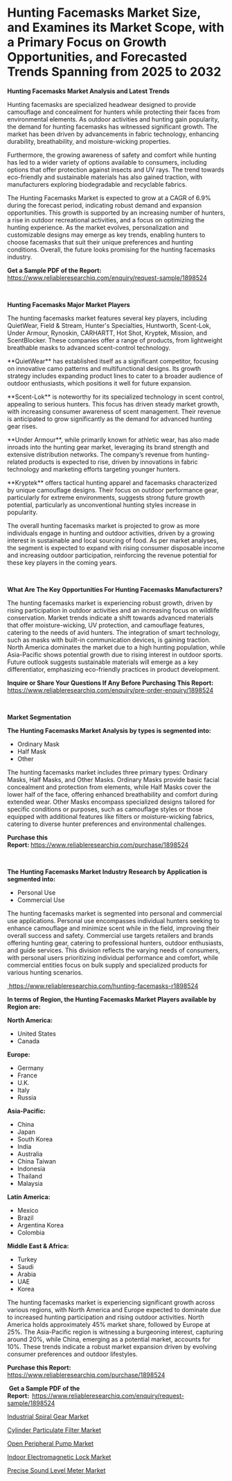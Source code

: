 <p><h1>Hunting Facemasks Market Size, and Examines its Market Scope, with a Primary Focus on Growth Opportunities, and Forecasted Trends Spanning from 2025 to 2032</h1></p><p><strong>Hunting Facemasks Market Analysis and Latest Trends</strong></p>
<p><p>Hunting facemasks are specialized headwear designed to provide camouflage and concealment for hunters while protecting their faces from environmental elements. As outdoor activities and hunting gain popularity, the demand for hunting facemasks has witnessed significant growth. The market has been driven by advancements in fabric technology, enhancing durability, breathability, and moisture-wicking properties. </p><p>Furthermore, the growing awareness of safety and comfort while hunting has led to a wider variety of options available to consumers, including options that offer protection against insects and UV rays. The trend towards eco-friendly and sustainable materials has also gained traction, with manufacturers exploring biodegradable and recyclable fabrics.</p><p>The Hunting Facemasks Market is expected to grow at a CAGR of 6.9% during the forecast period, indicating robust demand and expansion opportunities. This growth is supported by an increasing number of hunters, a rise in outdoor recreational activities, and a focus on optimizing the hunting experience. As the market evolves, personalization and customizable designs may emerge as key trends, enabling hunters to choose facemasks that suit their unique preferences and hunting conditions. Overall, the future looks promising for the hunting facemasks industry.</p></p>
<p><strong>Get a Sample PDF of the Report:&nbsp;</strong> <a href="https://www.reliableresearchiq.com/enquiry/request-sample/1898524?utm_campaign=1900&utm_medium=2&utm_source=Github&utm_content=ia&utm_term=28022025&utm_id=hunting-facemasks">https://www.reliableresearchiq.com/enquiry/request-sample/1898524</a></p>
<p>&nbsp;</p>
<p><strong>Hunting Facemasks Major Market Players</strong></p>
<p><p>The hunting facemasks market features several key players, including QuietWear, Field & Stream, Hunter's Specialties, Huntworth, Scent-Lok, Under Armour, Rynoskin, CARHARTT, Hot Shot, Kryptek, Mission, and ScentBlocker. These companies offer a range of products, from lightweight breathable masks to advanced scent-control technology.</p><p>**QuietWear** has established itself as a significant competitor, focusing on innovative camo patterns and multifunctional designs. Its growth strategy includes expanding product lines to cater to a broader audience of outdoor enthusiasts, which positions it well for future expansion.</p><p>**Scent-Lok** is noteworthy for its specialized technology in scent control, appealing to serious hunters. This focus has driven steady market growth, with increasing consumer awareness of scent management. Their revenue is anticipated to grow significantly as the demand for advanced hunting gear rises.</p><p>**Under Armour**, while primarily known for athletic wear, has also made inroads into the hunting gear market, leveraging its brand strength and extensive distribution networks. The company’s revenue from hunting-related products is expected to rise, driven by innovations in fabric technology and marketing efforts targeting younger hunters.</p><p>**Kryptek** offers tactical hunting apparel and facemasks characterized by unique camouflage designs. Their focus on outdoor performance gear, particularly for extreme environments, suggests strong future growth potential, particularly as unconventional hunting styles increase in popularity.</p><p>The overall hunting facemasks market is projected to grow as more individuals engage in hunting and outdoor activities, driven by a growing interest in sustainable and local sourcing of food. As per market analyses, the segment is expected to expand with rising consumer disposable income and increasing outdoor participation, reinforcing the revenue potential for these key players in the coming years.</p></p>
<p>&nbsp;</p>
<p><strong>What Are The Key Opportunities For Hunting Facemasks Manufacturers?</strong></p>
<p><p>The hunting facemasks market is experiencing robust growth, driven by rising participation in outdoor activities and an increasing focus on wildlife conservation. Market trends indicate a shift towards advanced materials that offer moisture-wicking, UV protection, and camouflage features, catering to the needs of avid hunters. The integration of smart technology, such as masks with built-in communication devices, is gaining traction. North America dominates the market due to a high hunting population, while Asia-Pacific shows potential growth due to rising interest in outdoor sports. Future outlook suggests sustainable materials will emerge as a key differentiator, emphasizing eco-friendly practices in product development.</p></p>
<p><strong>Inquire or Share Your Questions If Any Before Purchasing This Report:</strong> <a href="https://www.reliableresearchiq.com/enquiry/pre-order-enquiry/1898524?utm_campaign=1900&utm_medium=2&utm_source=Github&utm_content=ia&utm_term=28022025&utm_id=hunting-facemasks">https://www.reliableresearchiq.com/enquiry/pre-order-enquiry/1898524</a></p>
<p>&nbsp;</p>
<p><strong>Market Segmentation</strong></p>
<p><strong>The Hunting Facemasks Market Analysis by types is segmented into:</strong></p>
<p><ul><li>Ordinary Mask</li><li>Half Mask</li><li>Other</li></ul></p>
<p><p>The hunting facemasks market includes three primary types: Ordinary Masks, Half Masks, and Other Masks. Ordinary Masks provide basic facial concealment and protection from elements, while Half Masks cover the lower half of the face, offering enhanced breathability and comfort during extended wear. Other Masks encompass specialized designs tailored for specific conditions or purposes, such as camouflage styles or those equipped with additional features like filters or moisture-wicking fabrics, catering to diverse hunter preferences and environmental challenges.</p></p>
<p><strong>Purchase this Report:&nbsp;</strong><a href="https://www.reliableresearchiq.com/purchase/1898524?utm_campaign=1900&utm_medium=2&utm_source=Github&utm_content=ia&utm_term=28022025&utm_id=hunting-facemasks">https://www.reliableresearchiq.com/purchase/1898524</a></p>
<p>&nbsp;</p>
<p><strong>The Hunting Facemasks Market Industry Research by Application is segmented into:</strong></p>
<p><ul><li>Personal Use</li><li>Commercial Use</li></ul></p>
<p><p>The hunting facemasks market is segmented into personal and commercial use applications. Personal use encompasses individual hunters seeking to enhance camouflage and minimize scent while in the field, improving their overall success and safety. Commercial use targets retailers and brands offering hunting gear, catering to professional hunters, outdoor enthusiasts, and guide services. This division reflects the varying needs of consumers, with personal users prioritizing individual performance and comfort, while commercial entities focus on bulk supply and specialized products for various hunting scenarios.</p></p>
<p><a href="https://www.reliableresearchiq.com/hunting-facemasks-r1898524?utm_campaign=1900&utm_medium=2&utm_source=Github&utm_content=ia&utm_term=28022025&utm_id=hunting-facemasks">&nbsp;https://www.reliableresearchiq.com/hunting-facemasks-r1898524</a></p>
<p><strong>In terms of Region, the Hunting Facemasks Market Players available by Region are:</strong></p>
<p>
    <p> <strong> North America: </strong>
        <ul>
            <li>United States</li>
            <li>Canada</li>
        </ul>
        </p> 
    <p> <strong> Europe: </strong>
        <ul>
            <li>Germany</li>
            <li>France</li>
            <li>U.K.</li>
            <li>Italy</li>
            <li>Russia</li>
        </ul>
        </p> 
    <p> <strong> Asia-Pacific: </strong>
        <ul>
            <li>China</li>
            <li>Japan</li>
            <li>South Korea</li>
            <li>India</li>
            <li>Australia</li>
            <li>China Taiwan</li>
            <li>Indonesia</li>
            <li>Thailand</li>
            <li>Malaysia</li>
        </ul>
        </p> 
    <p> <strong> Latin America: </strong>
        <ul>
            <li>Mexico</li>
            <li>Brazil</li>
            <li>Argentina Korea</li>
            <li>Colombia</li>
        </ul>
        </p> 
    <p> <strong> Middle East & Africa: </strong>
        <ul>
            <li>Turkey</li>
            <li>Saudi</li>
            <li>Arabia</li>
            <li>UAE</li>
            <li>Korea</li>
        </ul>
    </p>
    </p>
<p><p>The hunting facemasks market is experiencing significant growth across various regions, with North America and Europe expected to dominate due to increased hunting participation and rising outdoor activities. North America holds approximately 45% market share, followed by Europe at 25%. The Asia-Pacific region is witnessing a burgeoning interest, capturing around 20%, while China, emerging as a potential market, accounts for 10%. These trends indicate a robust market expansion driven by evolving consumer preferences and outdoor lifestyles.</p></p>
<p><strong>Purchase this Report: </strong><a href="https://www.reliableresearchiq.com/purchase/1898524?utm_campaign=1900&utm_medium=2&utm_source=Github&utm_content=ia&utm_term=28022025&utm_id=hunting-facemasks">https://www.reliableresearchiq.com/purchase/1898524</a></p>
<p>&nbsp;<strong>Get a Sample PDF of the Report:&nbsp;&nbsp;</strong><a href="https://www.reliableresearchiq.com/enquiry/request-sample/1898524?utm_campaign=1900&utm_medium=2&utm_source=Github&utm_content=ia&utm_term=28022025&utm_id=hunting-facemasks">https://www.reliableresearchiq.com/enquiry/request-sample/1898524</a></p>
<p><strong></strong></p>
<p><p><a href="https://github.com/hamremunazm4/Market-Research-Report-List-1/blob/main/industrial-spiral-gear-market.md?utm_campaign=1900&utm_medium=2&utm_source=Github&utm_content=ia&utm_term=28022025&utm_id=hunting-facemasks">Industrial Spiral Gear Market</a></p><p><a href="https://github.com/shopovdjondo/Market-Research-Report-List-1/blob/main/cylinder-particulate-filter-market.md?utm_campaign=1900&utm_medium=2&utm_source=Github&utm_content=ia&utm_term=28022025&utm_id=hunting-facemasks">Cylinder Particulate Filter Market</a></p><p><a href="https://github.com/saeiddaemo/Market-Research-Report-List-1/blob/main/open-peripheral-pump-market.md?utm_campaign=1900&utm_medium=2&utm_source=Github&utm_content=ia&utm_term=28022025&utm_id=hunting-facemasks">Open Peripheral Pump Market</a></p><p><a href="https://github.com/supicweg/Market-Research-Report-List-1/blob/main/indoor-electromagnetic-lock-market.md?utm_campaign=1900&utm_medium=2&utm_source=Github&utm_content=ia&utm_term=28022025&utm_id=hunting-facemasks">Indoor Electromagnetic Lock Market</a></p><p><a href="https://github.com/boccalyver5k/Market-Research-Report-List-1/blob/main/precise-sound-level-meter-market.md?utm_campaign=1900&utm_medium=2&utm_source=Github&utm_content=ia&utm_term=28022025&utm_id=hunting-facemasks">Precise Sound Level Meter Market</a></p></p>